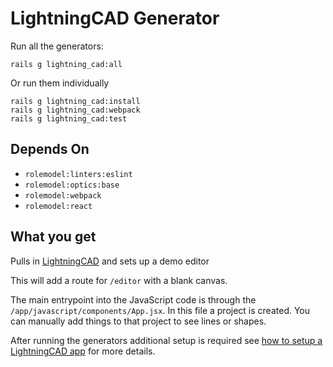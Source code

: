 # LightningCAD Generator

Run all the generators:

```
rails g lightning_cad:all
```

Or run them individually
```
rails g lightning_cad:install
rails g lightning_cad:webpack
rails g lightning_cad:test
```

## Depends On

- `rolemodel:linters:eslint`
- `rolemodel:optics:base`
- `rolemodel:webpack`
- `rolemodel:react`

## What you get

Pulls in [LightningCAD](https://github.com/RoleModel/lightning-cad) and sets up a demo editor

This will add a route for `/editor` with a blank canvas.

The main entrypoint into the JavaScript code is through the `/app/javascript/components/App.jsx`. In this file a project is created. You can manually add things to that project to see lines or shapes.

After running the generators additional setup is required see [how to setup a LightningCAD app](https://github.com/RoleModel/lightning-cad?tab=readme-ov-file#app-setup) for more details.
